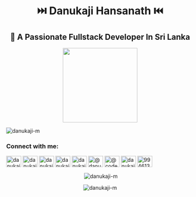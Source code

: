 
<h1 align="center">⏭️ Danukaji Hansanath ⏮️</h1> 
<h2 align="center" color="blue" >📝 A Passionate Fullstack Developer In Sri Lanka</h2>
<p align="center" ><img src="https://avatars.githubusercontent.com/u/94730271?s=400&u=0fd2887e24a412974aca5c76d68f20f18fa61919&v=4" border-radius="100%" height="200px" width="200px">

 <img src="https://komarev.com/ghpvc/?username=danukaji-m&label=Profile%20views&color=0e75b6&style=flat" alt="danukaji-m" /> </p>
<p align="center">
 <h3 align="left">Connect with me:</h3>
<p align="left">
<a href="https://dev.to/danukaji" target="blank"><img align="center" src="https://raw.githubusercontent.com/rahuldkjain/github-profile-readme-generator/master/src/images/icons/Social/devto.svg" alt="danukaji" height="30" width="40" /></a>
<a href="https://linkedin.com/in/danukaji hansanath" target="blank"><img align="center" src="https://raw.githubusercontent.com/rahuldkjain/github-profile-readme-generator/master/src/images/icons/Social/linked-in-alt.svg" alt="danukaji hansanath" height="30" width="40" /></a>
<a href="https://codesandbox.com/danukaj" target="blank"><img align="center" src="https://raw.githubusercontent.com/rahuldkjain/github-profile-readme-generator/master/src/images/icons/Social/codesandbox.svg" alt="danukaj" height="30" width="40" /></a>
<a href="https://fb.com/danukaji.hansanath.998" target="blank"><img align="center" src="https://raw.githubusercontent.com/rahuldkjain/github-profile-readme-generator/master/src/images/icons/Social/facebook.svg" alt="danukaji.hansanath.998" height="30" width="40" /></a>
<a href="https://dribbble.com/danukaji hansanath" target="blank"><img align="center" src="https://raw.githubusercontent.com/rahuldkjain/github-profile-readme-generator/master/src/images/icons/Social/dribbble.svg" alt="danukaji hansanath" height="30" width="40" /></a>
<a href="https://hashnode.com/@danukaji" target="blank"><img align="center" src="https://raw.githubusercontent.com/rahuldkjain/github-profile-readme-generator/master/src/images/icons/Social/hashnode.svg" alt="@danukaji" height="30" width="40" /></a>
<a href="https://www.youtube.com/c/@codewithdanu" target="blank"><img align="center" src="https://raw.githubusercontent.com/rahuldkjain/github-profile-readme-generator/master/src/images/icons/Social/youtube.svg" alt="@codewithdanu" height="30" width="40" /></a>
<a href="https://www.hackerrank.com/danukajihansana1" target="blank"><img align="center" src="https://raw.githubusercontent.com/rahuldkjain/github-profile-readme-generator/master/src/images/icons/Social/hackerrank.svg" alt="danukajihansana1" height="30" width="40" /></a>
<a href="https://discord.gg/994613039594741792" target="blank"><img align="center" src="https://raw.githubusercontent.com/rahuldkjain/github-profile-readme-generator/master/src/images/icons/Social/discord.svg" alt="994613039594741792" height="30" width="40" /></a>
</p>
</p>
<p align="center" >&nbsp;<img align="center" src="https://github-readme-stats.vercel.app/api?username=danukaji-m&show_icons=true&locale=en" alt="danukaji-m" /></p>

<p align="center" ><img src="https://github-readme-streak-stats.herokuapp.com/?user=danukaji-m&" alt="danukaji-m" /></p>
